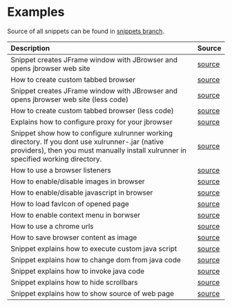 # Examples

Source of all snippets can be found in [snippets branch](https://github.com/caiiiycuk/jbrowser/tree/snippets).

| Description | Source |
|:------------|:-------|
| Snippet creates JFrame window with JBrowser and opens jbrowser web site | [source](https://github.com/caiiiycuk/jbrowser/blob/snippets/src/main/java/ru/atomation/jbrowser/snippets/GettingStartedSnippet.java) |
| How to create custom tabbed browser | [source](https://github.com/caiiiycuk/jbrowser/blob/snippets/src/main/java/ru/atomation/jbrowser/snippets/TabbedBrowserSnippet.java)  |
| Snippet creates JFrame window with JBrowser and opens jbrowser web site (less code) | [source](https://github.com/caiiiycuk/jbrowser/blob/snippets/src/main/java/ru/atomation/jbrowser/snippets/LazyManGettingStartedSnippet.java) |
| How to create custom tabbed browser (less code) | [source](https://github.com/caiiiycuk/jbrowser/blob/snippets/src/main/java/ru/atomation/jbrowser/snippets/LazyManTabbedBrowserSnippet.java) |
| Explains how to configure proxy for your jbrowser | [source](https://github.com/caiiiycuk/jbrowser/blob/snippets/src/main/java/ru/atomation/jbrowser/snippets/ProxySnippet.java) |
| Snippet show how to configure xulrunner working directory. If you dont use xulrunner-.jar (native providers), then you must manually install xulrunner in specified working directory. | [source](https://github.com/caiiiycuk/jbrowser/blob/snippets/src/main/java/ru/atomation/jbrowser/snippets/XulrunnerPathSnippet.java) |
| How to use a browser listeners | [source](https://github.com/caiiiycuk/jbrowser/blob/snippets/src/main/java/ru/atomation/jbrowser/snippets/BrowserListenerSnippet.java) |
| How to enable/disable images in browser | [source](https://github.com/caiiiycuk/jbrowser/blob/snippets/src/main/java/ru/atomation/jbrowser/snippets/ImagesSwitchSnippet.java) |
| How to enable/disable javascript in browser | [source](https://github.com/caiiiycuk/jbrowser/blob/snippets/src/main/java/ru/atomation/jbrowser/snippets/JavaScriptSwitchSnippet.java) |
| How to load favIcon of opened page | [source](https://github.com/caiiiycuk/jbrowser/blob/snippets/src/main/java/ru/atomation/jbrowser/snippets/FavIconSnippet.java) |
| How to enable context menu in borwser | [source](https://github.com/caiiiycuk/jbrowser/blob/snippets/src/main/java/ru/atomation/jbrowser/snippets/ContextMenuSnippet.java) |
| How to use a chrome urls | [source](https://github.com/caiiiycuk/jbrowser/blob/snippets/src/main/java/ru/atomation/jbrowser/snippets/ChromeURLSnippet.java) |
| How to save browser content as image | [source](https://github.com/caiiiycuk/jbrowser/blob/snippets/src/main/java/ru/atomation/jbrowser/snippets/SaveContentAsImageSnippet.java) |
| Snippet explains how to execute custom java script | [source](https://github.com/caiiiycuk/jbrowser/blob/snippets/src/main/java/ru/atomation/jbrowser/snippets/ExecuteJavaScriptSnippet.java) |
| Snippet explains how to change dom from java code | [source](https://github.com/caiiiycuk/jbrowser/blob/snippets/src/main/java/ru/atomation/jbrowser/snippets/WorkingWithDomSnippet.java) |
| Snippet explains how to invoke java code | [source](https://github.com/caiiiycuk/jbrowser/blob/snippets/src/main/java/ru/atomation/jbrowser/snippets/CallbacksSnippet.java) |
| Snippet explains how to hide scrollbars | [source](https://github.com/caiiiycuk/jbrowser/blob/snippets/src/main/java/ru/atomation/jbrowser/snippets/ScrollSnippet.java) |
| Snippet explains how to show source of web page | [source](https://github.com/caiiiycuk/jbrowser/blob/snippets/src/main/java/ru/atomation/jbrowser/snippets/GettingSourcesOfPage.java) |
